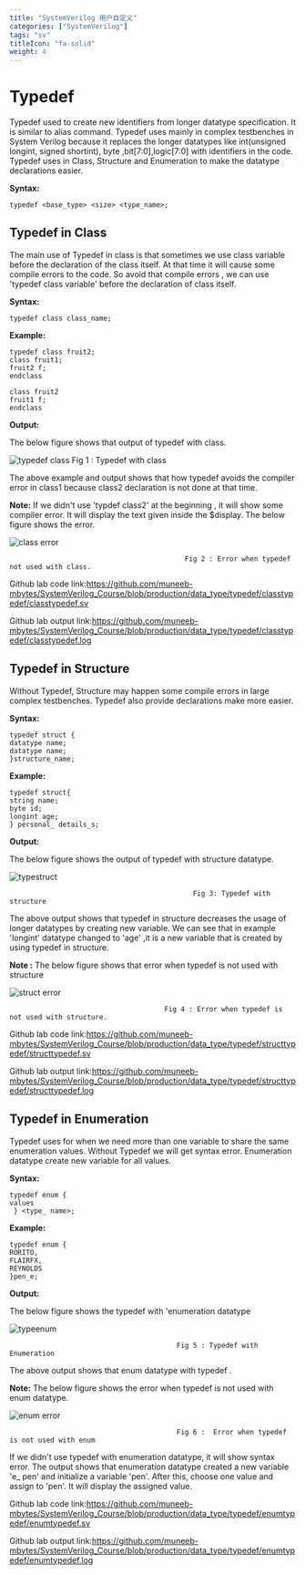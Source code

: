```yaml
---
title: "SystemVerilog 用户自定义"
categories: ["SystemVerilog"]
tags: "sv"
titleIcon: "fa-solid"
weight: 4
---
```


# **Typedef**    

Typedef used to create new identifiers from longer datatype specification. It  is similar to alias command. Typedef uses mainly in complex testbenches in System Verilog because it replaces the longer datatypes like int(unsigned longint, signed shortint), byte ,bit[7:0],logic[7:0] with identifiers in the code. Typedef uses in Class, Structure and  Enumeration to  make the datatype declarations  easier.  
  
 **Syntax:**  

`typedef <base_type> <size> <type_name>;`  

 
## **Typedef in Class**   

The main use of Typedef in class is that sometimes we use class variable before the declaration of the class itself. At that time it will cause some compile errors to the code. So avoid that compile errors , we can use 'typedef class variable' before the declaration of class itself.   
  
 **Syntax:**  

`typedef class class_name;`

 **Example:**    

`typedef class fruit2;`   
`class fruit1;`    
`fruit2 f;`  
`endclass` 

`class fruit2`    
`fruit1 f;`  
`endclass`  

 **Output:**    

The below figure shows that output of typedef with class.  

![typedef class](https://user-images.githubusercontent.com/110484152/187588716-d102f765-7b5e-4d28-824e-7f6da953e085.png)
                                                   Fig 1 : Typedef with class  

The above example and output shows that how typedef avoids the compiler error in class1 because class2 declaration is not done  at that time.  

**Note:** If we didn't use 'typdef class2' at the beginning , it will show some compiler error. It will display the text given inside the $display. The below figure shows the error.  

![class error](https://user-images.githubusercontent.com/110484152/187746354-cf4365f0-d0dc-4116-a853-14ab77caae8c.png)  

                                               Fig 2 : Error when typedef not used with class.
    

Github lab code link:https://github.com/muneeb-mbytes/SystemVerilog_Course/blob/production/data_type/typedef/classtypedef/classtypedef.sv  

Github lab output link:https://github.com/muneeb-mbytes/SystemVerilog_Course/blob/production/data_type/typedef/classtypedef/classtypedef.log  

## **Typedef in Structure**  

Without Typedef, Structure may happen some compile errors in large complex testbenches. Typedef also provide declarations make more easier.  

 **Syntax:**     

`typedef struct {`   
         `datatype name;`  
         `datatype name;`  
         `}structure_name;`  

 **Example:**   
 
`typedef struct{`  
`string name;`  
`byte id;`   
`longint age;`   
`} personal_ details_s;` 

 **Output:**    

The below figure shows the output of typedef with structure datatype.  

![typestruct](https://user-images.githubusercontent.com/110484152/187587821-78efe5d6-c0f7-433c-a014-eee8cee3dcd7.png)  

                                                 Fig 3: Typedef with structure  

The above output shows that typedef in structure decreases the usage of longer datatypes by creating new variable. We can see that in example 'longint' datatype changed to 'age' ,it is a new variable that is created by using typedef in structure.    

**Note :** The below figure shows that error when typedef is not used with structure   

![struct error](https://user-images.githubusercontent.com/110484152/187746976-132c4e3c-2e96-4058-ab03-51692595e6db.png)    

                                          Fig 4 : Error when typedef is not used with structure.

 
Github lab code link:https://github.com/muneeb-mbytes/SystemVerilog_Course/blob/production/data_type/typedef/structtypedef/structtypedef.sv  

Github lab output link:https://github.com/muneeb-mbytes/SystemVerilog_Course/blob/production/data_type/typedef/structtypedef/structtypedef.log
 
## **Typedef in Enumeration**   

Typedef uses for when we need more than one variable to share the same enumeration values. Without Typedef we will get syntax error. Enumeration datatype create new variable for all values.
 
 **Syntax:**    

 `typedef enum {`      
 `values `     
` } <type_ name>;`   

 **Example:**    

`typedef enum { `   
`RORITO,`  
`FLAIRFX,`  
`REYNOLDS`  
`}pen_e;`

 **Output:**    

The below figure shows the typedef with 'enumeration datatype    

![typeenum](https://user-images.githubusercontent.com/110484152/186602985-64dd1698-8a5d-4951-9a30-523acc0ad1bc.png)  

                                             Fig 5 : Typedef with Enumeration 

The above output shows that enum datatype with typedef .    

**Note:** The below figure shows the error when typedef is not used with enum datatype.  

![enum error](https://user-images.githubusercontent.com/110484152/187746592-26eed55e-1a8a-4955-bbed-cf96e68261c9.png)   

                                             Fig 6 :  Error when typedef is not used with enum

                                                        
 If we didn't use typedef with enumeration datatype, it will show syntax error. The output shows that enumeration datatype created a new variable 'e_ pen' and initialize a variable 'pen'. After this, choose one value and assign to 'pen'. It will display the assigned value.      

Github lab code link:https://github.com/muneeb-mbytes/SystemVerilog_Course/blob/production/data_type/typedef/enumtypedef/enumtypedef.sv  

Github lab output link:https://github.com/muneeb-mbytes/SystemVerilog_Course/blob/production/data_type/typedef/enumtypedef/enumtypedef.log

